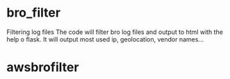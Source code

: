 # bro_filter
Filtering log files
The code will filter bro log files and output to html with the help o flask. It will output most used ip, geolocation, vendor names...
# awsbrofilter
